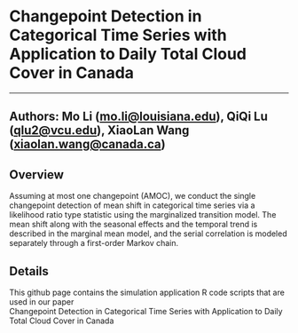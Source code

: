 # Changepoint Detection in Categorical Time Series with Application to Daily Total Cloud Cover in Canada

---
Authors: Mo Li (mo.li@louisiana.edu), QiQi Lu (qlu2@vcu.edu), XiaoLan Wang (xiaolan.wang@canada.ca)
---

## Overview

Assuming at most one changepoint (AMOC), we conduct the single changepoint detection of mean shift in categorical time series via a likelihood ratio type statistic using the marginalized transition model. The mean shift along with the seasonal effects and the temporal trend is described in the marginal mean model, and the serial correlation is modeled separately through a first-order Markov chain. 

## Details

This github page contains the simulation application R code scripts that are used in our paper <br/>
Changepoint Detection in Categorical Time Series with Application to Daily Total Cloud Cover in Canada
